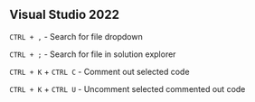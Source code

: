 ## Visual Studio 2022

`CTRL + ,` - Search for file dropdown

`CTRL + ;` - Search for file in solution explorer

`CTRL + K` + `CTRL C` - Comment out selected code

`CTRL + K` + `CTRL U` - Uncomment selected commented out code
